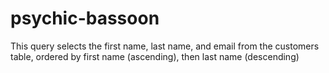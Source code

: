 # psychic-bassoon
This query selects the first name, last name, and email from the customers table, ordered by first name (ascending), then last name (descending)
